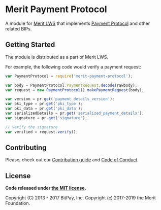 # Merit Payment Protocol

A module for [Merit LWS](https://github.com/meritlabs/lightwallet-stack) that implements [Payment Protocol](https://github.com/bitcoin/bips/blob/master/bip-0070.mediawiki) and other related BIPs.

## Getting Started

The module is distributed as a part of Merit LWS.

For example, the following code would verify a payment request:

```javascript
var PaymentProtocol = require('merit-payment-protocol');

var body = PaymentProtocol.PaymentRequest.decode(rawbody);
var request = new PaymentProtocol().makePaymentRequest(body);

var version = pr.get('payment_details_version');
var pki_type = pr.get('pki_type');
var pki_data = pr.get('pki_data');
var serializedDetails = pr.get('serialized_payment_details');
var signature = pr.get('signature');

// Verify the signature
var verified = request.verify();
```

## Contributing

Please, check out our [Contribution guide](https://github.com/meritlabs/lightwallet-stack/blob/master/CONTRIBUTING.md) and [Code of Conduct](https://github.com/meritlabs/lightwallet-stack/blob/master/CODE_OF_CONDUCT.md).

## License

**Code released under [the MIT license](https://github.com/meritlabs/lightwallet-stack/blob/master/LICENSE).**

Copyright (C) 2013 - 2017 BitPay, Inc.
Copyright (c) 2017-2019 the Merit Foundation.
